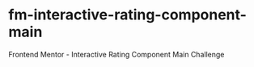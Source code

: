 # fm-interactive-rating-component-main
Frontend Mentor - Interactive Rating Component Main Challenge
